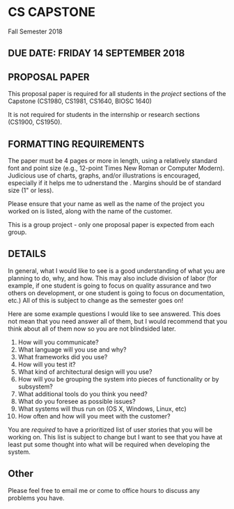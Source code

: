 # CS CAPSTONE
Fall Semester 2018

## DUE DATE: FRIDAY 14 SEPTEMBER 2018

## PROPOSAL PAPER

This proposal paper is required for all students in the *project* sections of the Capstone (CS1980, CS1981, CS1640, BIOSC 1640)

It is not required for students in the internship or research sections (CS1900, CS1950).

## FORMATTING REQUIREMENTS

The paper must be 4 pages or more in length, using a relatively standard font and point size (e.g., 12-point Times New Roman or Computer Modern).  Judicious use of charts, graphs, and/or illustrations is encouraged, especially if it helps me to udnerstand the .  Margins should be of standard size (1" or less).

Please ensure that your name as well as the name of the project you worked on is listed, along with the name of the customer.

This is a group project - only one proposal paper is expected from each group.

## DETAILS

In general, what I would like to see is a good understanding of what you are planning to do, why, and how.  This may also include division of labor (for example, if one student is going to focus on quality assurance and two others on development, or one student is going to focus on documentation, etc.)  All of this is subject to change as the semester goes on!

Here are some example questions I would like to see answered.  This does not mean that you need answer all of them, but I would recommend that you think about all of them now so you are not blindsided later.

1. How will you communicate?
2. What language will you use and why?
3. What frameworks did you use?
4. How will you test it?
5. What kind of architectural design will you use?
6. How will you be grouping the system into pieces of functionality or by subsystem?
7. What additional tools do you think you need?
8. What do you foresee as possible issues?
9. What systems will thus run on (OS X, Windows, Linux, etc)
10. How often and how will you meet with the customer?

You are *required* to have a prioritized list of user stories that you will be working on.  This list is subject to change but I want to see that you have at least put some thought into what will be required when developing the system.

## Other

Please feel free to email me or come to office hours to discuss any problems you have.